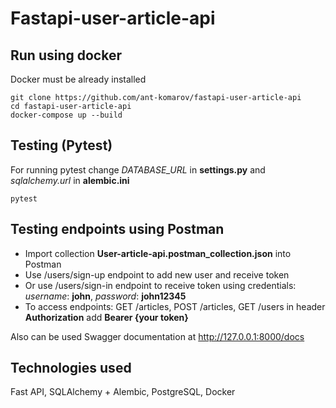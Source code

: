 # Fastapi-user-article-api

## Run using docker

Docker must be already installed

```shell
git clone https://github.com/ant-komarov/fastapi-user-article-api
cd fastapi-user-article-api
docker-compose up --build
```

## Testing (Pytest)

For running pytest change _DATABASE_URL_ in **settings.py** and _sqlalchemy.url_ in **alembic.ini**
```shell
pytest
```

## Testing endpoints using Postman

- Import collection **User-article-api.postman_collection.json** into Postman
- Use /users/sign-up endpoint to add new user and receive token
- Or use /users/sign-in endpoint to receive token using credentials:
_username_: **john**, _password_: **john12345**
- To access endpoints: GET /articles, POST /articles, GET /users in header **Authorization** add **Bearer {your token}**

Also can be used Swagger documentation at http://127.0.0.1:8000/docs

## Technologies used

Fast API, SQLAlchemy + Alembic, PostgreSQL, Docker
